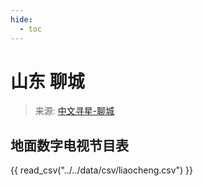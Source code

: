 ```yaml
---
hide:
  - toc
---
```


# 山东 聊城

> 来源: [中文寻星-聊城](http://dtmb.saoing.com/liaocheng.htm)

## 地面数字电视节目表

{{ read_csv("../../data/csv/liaocheng.csv") }}
